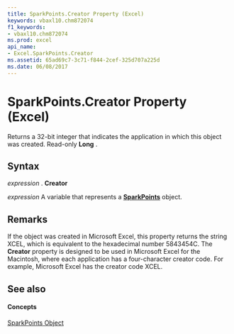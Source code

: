 ```yaml
---
title: SparkPoints.Creator Property (Excel)
keywords: vbaxl10.chm872074
f1_keywords:
- vbaxl10.chm872074
ms.prod: excel
api_name:
- Excel.SparkPoints.Creator
ms.assetid: 65ad69c7-3c71-f844-2cef-325d707a225d
ms.date: 06/08/2017
---
```



# SparkPoints.Creator Property (Excel)

Returns a 32-bit integer that indicates the application in which this object was created. Read-only **Long** .


## Syntax

 _expression_ . **Creator**

 _expression_ A variable that represents a **[SparkPoints](sparkpoints-object-excel.md)** object.


## Remarks

If the object was created in Microsoft Excel, this property returns the string XCEL, which is equivalent to the hexadecimal number 5843454C. The **Creator** property is designed to be used in Microsoft Excel for the Macintosh, where each application has a four-character creator code. For example, Microsoft Excel has the creator code XCEL.


## See also


#### Concepts


[SparkPoints Object](sparkpoints-object-excel.md)

